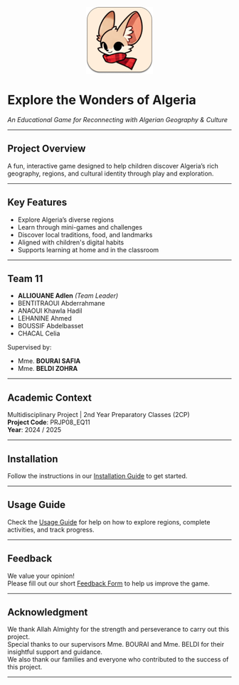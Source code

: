 <p align="center">
  <img src="assets/icons/app_icon.png" width="150"/>
</p>


# Explore the Wonders of Algeria  
*An Educational Game for Reconnecting with Algerian Geography & Culture*

---

## Project Overview

A fun, interactive game designed to help children discover Algeria’s rich geography, regions, and cultural identity through play and exploration.

---

## Key Features

- Explore Algeria’s diverse regions  
- Learn through mini-games and challenges  
- Discover local traditions, food, and landmarks  
- Aligned with children's digital habits  
- Supports learning at home and in the classroom

---

## Team 11

- **ALLIOUANE Adlen** *(Team Leader)*  
- BENTITRAOUI Abderrahmane  
- ANAOUI Khawla Hadil  
- LEHANINE Ahmed  
- BOUSSIF Abdelbasset  
- CHACAL Celia

Supervised by:  
- Mme. **BOURAI SAFIA**  
- Mme. **BELDI ZOHRA**

---

## Academic Context

Multidisciplinary Project | 2nd Year Preparatory Classes (2CP)  
**Project Code**: PRJP08_EQ11  
**Year**: 2024 / 2025

---

## Installation

Follow the instructions in our [Installation Guide]([https://github.com/your-org/your-repo/wiki/Installation-Guide](https://drive.google.com/file/d/107Ty_BLA3AbqrLmHy-3v9ADAOE0lMRNh/view?usp=sharing)) to get started.

---

## Usage Guide

Check the [Usage Guide]([https://github.com/your-org/your-repo/wiki/Usage-Guide](https://drive.google.com/file/d/1fuGcniRfDEuVTnsjagiDkSzEJ1zx9sCd/view?usp=sharing)) for help on how to explore regions, complete activities, and track progress.

---

## Feedback

We value your opinion!  
Please fill out our short [Feedback Form]([https://forms.gle/your-feedback-form-link](https://docs.google.com/forms/d/e/1FAIpQLSe5PnuIbupsxy6nvTj4qHYhwBZ55AtMtdga8P7tuqfF7QWLJQ/viewform?usp=sharing)) to help us improve the game.

---

## Acknowledgment

We thank Allah Almighty for the strength and perseverance to carry out this project.  
Special thanks to our supervisors Mme. BOURAI and Mme. BELDI for their insightful support and guidance.  
We also thank our families and everyone who contributed to the success of this project.

---
